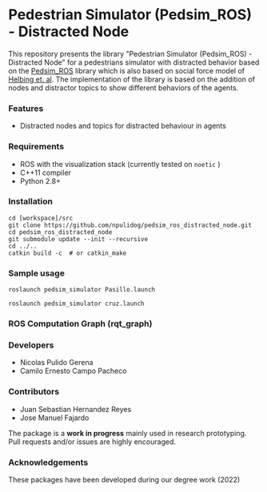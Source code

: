 # Pedestrian Simulator (Pedsim_ROS) - Distracted Node

This repository presents the library "Pedestrian Simulator (Pedsim_ROS) - Distracted Node" for a pedestrians simulator with distracted behavior based on the [Pedsim_ROS](https://github.com/srl-freiburg/pedsim_ros) library which is also based on social force
model of [Helbing et. al](http://arxiv.org/pdf/cond-mat/9805244.pdf). The implementation of the library is based on the addition of nodes and distractor topics to show different behaviors of the agents.


### Features
- Distracted nodes and topics for distracted behaviour in agents

### Requirements
- ROS with the visualization stack (currently tested on `noetic` )
- C++11 compiler
- Python 2.8+

### Installation

```
cd [workspace]/src
git clone https://github.com/npulidog/pedsim_ros_distracted_node.git
cd pedsim_ros_distracted_node
git submodule update --init --recursive
cd ../..
catkin build -c  # or catkin_make
```
### Sample usage
```
roslaunch pedsim_simulator Pasillo.launch
```
```
roslaunch pedsim_simulator cruz.launch
```
### ROS Computation Graph (rqt_graph)


### Developers
* Nicolas Pulido Gerena
* Camilo Ernesto Campo Pacheco


### Contributors
* Juan Sebastian Hernandez Reyes
* Jose Manuel Fajardo

The package is a **work in progress** mainly used in research prototyping. Pull requests and/or issues are highly encouraged.

### Acknowledgements
These packages have been developed during our degree work (2022)
